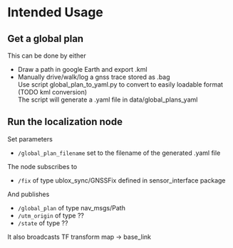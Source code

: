 # Intended Usage

## Get a global plan    
This can be done by either   
* Draw a path in google Earth and export .kml   
* Manually drive/walk/log a gnss trace stored as .bag   
Use script global_plan_to_yaml.py to convert to easily loadable format (TODO kml conversion)   
The script will generate a .yaml file in data/global_plans_yaml   

## Run the localization node    
Set parameters   
* `/global_plan_filename` set to the filename of the generated .yaml file   

The node subscribes to    
* `/fix` of type ublox_sync/GNSSFix defined in sensor_interface package   

And publishes   
* `/global_plan` of type nav_msgs/Path   
* `/utm_origin` of type ??   
* `/state` of type ??

It also broadcasts TF transform map -> base_link


